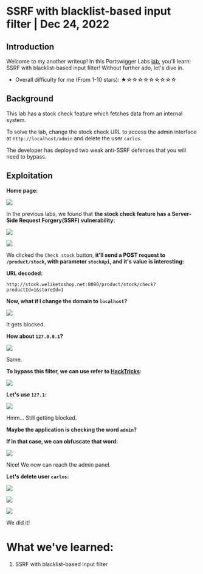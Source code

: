 # SSRF with blacklist-based input filter | Dec 24, 2022

## Introduction

Welcome to my another writeup! In this Portswigger Labs [lab](https://portswigger.net/web-security/ssrf/lab-ssrf-with-blacklist-filter), you'll learn: SSRF with blacklist-based input filter! Without further ado, let's dive in.

- Overall difficulty for me (From 1-10 stars): ★☆☆☆☆☆☆☆☆☆

## Background

This lab has a stock check feature which fetches data from an internal system.

To solve the lab, change the stock check URL to access the admin interface at `http://localhost/admin` and delete the user `carlos`.

The developer has deployed two weak anti-SSRF defenses that you will need to bypass.

## Exploitation

**Home page:**

![](https://raw.githubusercontent.com/siunam321/CTF-Writeups/main/Portswigger-Labs/Server-Side-Request-Forgery/SSRF-3/images/Pasted%20image%2020221224025549.png)

In the previous labs, we found that **the stock check feature has a Server-Side Request Forgery(SSRF) vulnerability:**

![](https://raw.githubusercontent.com/siunam321/CTF-Writeups/main/Portswigger-Labs/Server-Side-Request-Forgery/SSRF-3/images/Pasted%20image%2020221224025641.png)

![](https://raw.githubusercontent.com/siunam321/CTF-Writeups/main/Portswigger-Labs/Server-Side-Request-Forgery/SSRF-3/images/Pasted%20image%2020221224025849.png)

We clicked the `Check stock` button, **it'll send a POST request to `/product/stock`, with parameter `stockApi`, and it's value is interesting:**

**URL decoded:**
```
http://stock.weliketoshop.net:8080/product/stock/check?productId=1&storeId=1
```

**Now, what if I change the domain to `localhost`?**

![](https://raw.githubusercontent.com/siunam321/CTF-Writeups/main/Portswigger-Labs/Server-Side-Request-Forgery/SSRF-3/images/Pasted%20image%2020221224030030.png)

It gets blocked.

**How about `127.0.0.1`?**

![](https://raw.githubusercontent.com/siunam321/CTF-Writeups/main/Portswigger-Labs/Server-Side-Request-Forgery/SSRF-3/images/Pasted%20image%2020221224030102.png)

Same.

**To bypass this filter, we can use refer to [HackTricks](https://book.hacktricks.xyz/pentesting-web/ssrf-server-side-request-forgery/url-format-bypass#localhost):**

![](https://raw.githubusercontent.com/siunam321/CTF-Writeups/main/Portswigger-Labs/Server-Side-Request-Forgery/SSRF-3/images/Pasted%20image%2020221224030233.png)

**Let's use `127.1`:**

![](https://raw.githubusercontent.com/siunam321/CTF-Writeups/main/Portswigger-Labs/Server-Side-Request-Forgery/SSRF-3/images/Pasted%20image%2020221224030931.png)

Hmm... Still getting blocked.

**Maybe the application is checking the word `admin`?**

**If in that case, we can obfuscate that word:**

![](https://raw.githubusercontent.com/siunam321/CTF-Writeups/main/Portswigger-Labs/Server-Side-Request-Forgery/SSRF-3/images/Pasted%20image%2020221224031030.png)

Nice! We now can reach the admin panel.

**Let's delete user `carlos`:**

![](https://raw.githubusercontent.com/siunam321/CTF-Writeups/main/Portswigger-Labs/Server-Side-Request-Forgery/SSRF-3/images/Pasted%20image%2020221224031100.png)

![](https://raw.githubusercontent.com/siunam321/CTF-Writeups/main/Portswigger-Labs/Server-Side-Request-Forgery/SSRF-3/images/Pasted%20image%2020221224031124.png)

![](https://raw.githubusercontent.com/siunam321/CTF-Writeups/main/Portswigger-Labs/Server-Side-Request-Forgery/SSRF-3/images/Pasted%20image%2020221224031130.png)

We did it!

# What we've learned:

1. SSRF with blacklist-based input filter